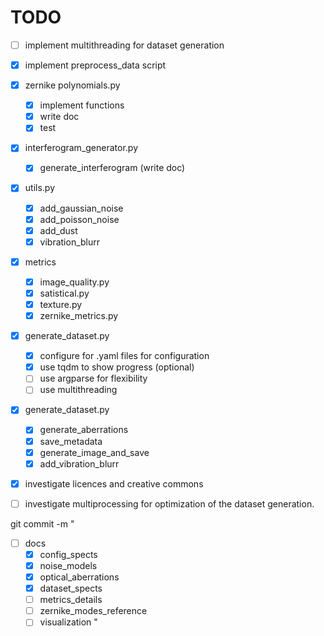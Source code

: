 # TODO

- [ ] implement multithreading for dataset generation
- [X] implement preprocess_data script

- [X] zernike polynomials.py
    - [X] implement functions
    - [X] write doc
    - [X] test

- [X] interferogram_generator.py 
    - [X] generate_interferogram (write doc)

- [X] utils.py
    - [X] add_gaussian_noise
    - [X] add_poisson_noise
    - [X] add_dust
    - [X] vibration_blurr 

- [X] metrics
    - [X] image_quality.py
    - [X] satistical.py
    - [X] texture.py
    - [X] zernike_metrics.py

- [X] generate_dataset.py
    - [X] configure for .yaml files for configuration
    - [X] use tqdm to show progress (optional)
    - [ ] use argparse for flexibility
    - [ ] use multithreading

- [X] generate_dataset.py
    - [X] generate_aberrations
    - [X] save_metadata
    - [X] generate_image_and_save
    - [X] add_vibration_blurr

- [X] investigate licences and creative commons
- [ ] investigate multiprocessing for optimization of the dataset generation.  

git commit -m "
- [ ] docs
    - [X] config_spects
    - [X] noise_models
    - [X] optical_aberrations
    - [X] dataset_spects
    - [ ] metrics_details
    - [ ] zernike_modes_reference
    - [ ] visualization
"